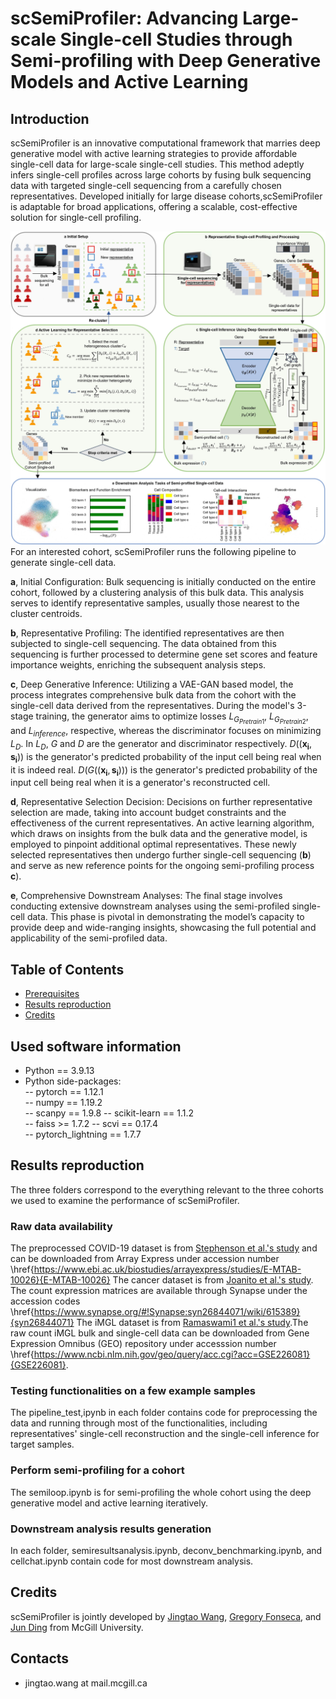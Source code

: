 

# scSemiProfiler: Advancing Large-scale Single-cell Studies through Semi-profiling with Deep Generative Models and Active Learning
## Introduction
scSemiProfiler is an innovative computational framework that marries deep generative model with active learning strategies to provide affordable single-cell data for large-scale single-cell studies. This method adeptly infers single-cell profiles across large cohorts by fusing bulk sequencing data with targeted single-cell sequencing from a carefully chosen representatives. Developed initially for large disease cohorts,scSemiProfiler is adaptable for broad applications, offering a scalable, cost-effective solution for single-cell profiling.

![flowchart](./method.jpg)
For an interested cohort, scSemiProfiler runs the following pipeline to generate single-cell data.

**a**, Initial Configuration: Bulk sequencing is initially conducted on the entire cohort, followed by a clustering analysis of this bulk data. This analysis serves to identify representative samples, usually those nearest to the cluster centroids.

**b**, Representative Profiling: The identified representatives are then subjected to single-cell sequencing. The data obtained from this sequencing is further processed to determine gene set scores and feature importance weights, enriching the subsequent analysis steps.

**c**, Deep Generative Inference: Utilizing a VAE-GAN based model, the process integrates comprehensive bulk data from the cohort with the single-cell data derived from the representatives. During the model's 3-stage training, the generator aims to optimize losses $L_{G_{Pretrain1}}$, $L_{G_{Pretrain2}}$, and $L_{inference}$, respective, whereas the discriminator focuses on minimizing $L_{D}$. In $L_{D}$, $G$ and $D$ are the generator and discriminator respectively. $D((\mathbf{x_{i}},\mathbf{s_{i}}))$ is the generator's predicted probability of the input cell being real when it is indeed real.  $D(G((\mathbf{x_{i}},\mathbf{s_{i}})))$ is the generator's predicted probability of the input cell being real when it is a generator's reconstructed cell. 

**d**, Representative Selection Decision: Decisions on further representative selection are made, taking into account budget constraints and the effectiveness of the current representatives. An active learning algorithm, which draws on insights from the bulk data and the generative model, is employed to pinpoint additional optimal representatives. These newly selected representatives then undergo further single-cell sequencing (**b**) and serve as new reference points for the ongoing semi-profiling process **c**).

**e**, Comprehensive Downstream Analyses: The final stage involves conducting extensive downstream analyses using the semi-profiled single-cell data. This phase is pivotal in demonstrating the model’s capacity to provide deep and wide-ranging insights, showcasing the full potential and applicability of the semi-profiled data.


## Table of Contents
- [Prerequisites](#prerequisites)
- [Results reproduction](#Results-reproduction)
- [Credits](#Credits)

## Used software information 
* Python == 3.9.13
* Python side-packages:   
-- pytorch == 1.12.1  
-- numpy == 1.19.2     
-- scanpy == 1.9.8
-- scikit-learn == 1.1.2  
-- faiss >= 1.7.2
-- scvi == 0.17.4  
-- pytorch_lightning == 1.7.7

## Results reproduction
The three folders correspond to the everything relevant to the three cohorts we used to examine the performance of scSemiProfiler. 

### Raw data availability
The preprocessed COVID-19 dataset is from [Stephenson et al.'s study](https://www.nature.com/articles/s41591-021-01329-2) and can be downloaded from Array Express under accession number \href{https://www.ebi.ac.uk/biostudies/arrayexpress/studies/E-MTAB-10026}{E-MTAB-10026} The cancer dataset is from [Joanito et al.'s study](https://www.nature.com/articles/s41588-022-01100-4#Sec2). The count expression matrices are available through Synapse under the accession codes \href{https://www.synapse.org/#!Synapse:syn26844071/wiki/615389}{syn26844071} The iMGL dataset is from [Ramaswami1 et al.'s study](https://www.biorxiv.org/content/10.1101/2023.03.09.531934v1.full.pdf).The raw count iMGL bulk and single-cell data can be downloaded from Gene Expression Omnibus (GEO) repository under accesssion number \href{https://www.ncbi.nlm.nih.gov/geo/query/acc.cgi?acc=GSE226081}{GSE226081}.

 
### Testing functionalities on a few example samples
The pipeline_test,ipynb in each folder contains code for preprocessing the data and running through most of the functionalities, including representatives' single-cell reconstruction and the single-cell inference for target samples.
### Perform semi-profiling for a cohort
The semiloop.ipynb is for semi-profiling the whole cohort using the deep generative model and active learning iteratively. 
### Downstream analysis results generation
In each folder, semiresultsanalysis.ipynb, deconv_benchmarking.ipynb, and cellchat.ipynb contain code for most downstream analysis.

## Credits
scSemiProfiler is jointly developed by [Jingtao Wang](https://github.com/JingtaoWang22), [Gregory Fonseca](https://www.mcgill.ca/expmed/dr-gregory-fonseca-0), and [Jun Ding](https://github.com/phoenixding) from McGill University.

## Contacts
* jingtao.wang at mail.mcgill.ca 



